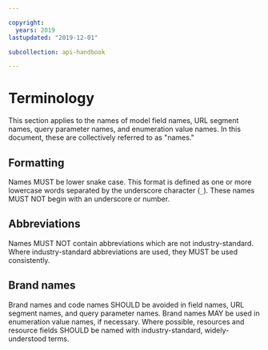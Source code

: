 ```yaml
---

copyright:
  years: 2019
lastupdated: "2019-12-01"

subcollection: api-handbook

---
```

# Terminology

This section applies to the names of model field names, URL segment names, query parameter names,
and enumeration value names. In this document, these are collectively referred to as "names."

## Formatting

Names MUST be lower snake case. This format is defined as one or more lowercase words separated by
the underscore character (`_`). These names MUST NOT begin with an underscore or number.

## Abbreviations

Names MUST NOT contain abbreviations which are not industry-standard. Where industry-standard
abbreviations are used, they MUST be used consistently.

## Brand names

Brand names and code names SHOULD be avoided in field names, URL segment names, and query parameter
names. Brand names MAY be used in enumeration value names, if necessary. Where possible, resources
and resource fields SHOULD be named with industry-standard, widely-understood terms.
